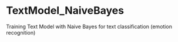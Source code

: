 # TextModel_NaiveBayes
Training Text Model with Naive Bayes for text classification (emotion recognition)
